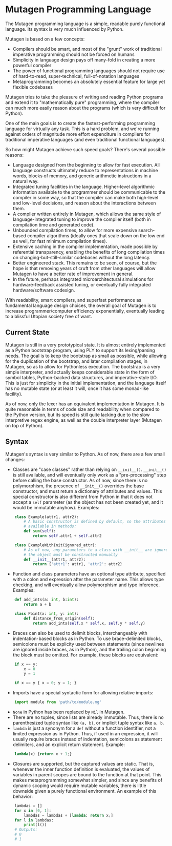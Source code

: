 Mutagen Programming Language
============================

The Mutagen programming language is a simple, readable purely functional language. Its syntax is very much influenced by Python.

Mutagen is based on a few concepts:
* Compilers should be smart, and most of the "grunt" work of traditional imperative programming should not be forced on humans
* Simplicity in language design pays off many-fold in creating a more powerful compiler
* The power of functional programming languages should not require use of hard-to-read, super-technical, full-of-notation languages
* Metaprogramming becomes an absolutely essential feature for large yet flexible codebases

Mutagen tries to take the pleasure of writing and reading Python programs and extend it to "mathematically pure" programming, where the compiler can much more easily reason about the programs (which is very difficult for Python).

One of the main goals is to create the fastest-performing programming language for virtually any task. This is a hard problem, and we're running against orders of magnitude more effort expenditure in compilers for traditional imperative languages (and even traditional functional languages).

So how might Mutagen achieve such speed goals? There's several possible reasons:
* Language designed from the beginning to allow for fast execution. All language constructs ultimately reduce to representations in machine words, blocks of memory, and generic arithmetic instructions in a natural way.
* Integrated tuning facilities in the language. Higher-level algorithmic information available to the programmer should be communicable to the compiler in some way, so that the compiler can make both high-level and low-level decisions, and reason about the interactions between them.
* A compiler written entirely in Mutagen, which allows the same style of language-integrated tuning to improve the compiler itself (both in compilation time and generated code).
* Unbounded compilation times, to allow for more expensive search-based compiler algorithms (ideally ones that scale down on the low end as well, for fast minimum compilation times).
* Extensive caching in the compiler implementation, made possible by referential transparency, enabling the benefits of long compilation times on changing-but-still-similar codebases without the long latency.
* Better engineered stack. This remains to be seen, of course, but the hope is that removing years of cruft from other languages will allow Mutagen to have a better rate of improvement in general.
* In the future, perhaps integrated microarchitectural simulations for hardware-feedback assisted tuning, or eventually fully integrated hardware/software codesign.

With readability, smart compilers, and superfast performance as fundamental language design choices, the overall goal of Mutagen is to increase programmer/computer efficiency exponentially, eventually leading to a blissful Utopian society free of want.

Current State
-------------

Mutagen is still in a very prototypical state. It is almost entirely implemented as a Python bootstrap program, using PLY to support its lexing/parsing needs. The goal is to keep the bootstrap as small as possible, while allowing for the duplication of the bootstrap, and later compilation stages, in Mutagen, so as to allow for Pythonless execution. The bootstrap is a very simple interpreter, and actually keeps considerable state in the form of symbol tables, Python-backed data structures, and imperative-style I/O. This is just for simplicity in the initial implementation, and the language itself has no mutable state (or at least it will, once it has some monad-like facility).

As of now, only the lexer has an equivalent implementation in Mutagen. It is quite reasonable in terms of code size and readability when compared to the Python version, but its speed is still quite lacking due to the slow interpretive regex engine, as well as the double interpreter layer (Mutagen on top of Python).

Syntax
------

Mutagen's syntax is very similar to Python. As of now, there are a few small changes:

* Classes are "case classes" rather than relying on `__init__()`. `__init__()` is still available, and will eventually only work as a "pre-processing" step before calling the base constructor. As of now, since there is no polymorphism, the presence of `__init__()` overrides the base constructor, and must return a dictionary of attributes and values. This special constructor is also different from Python in that it does not accept a `self` parameter (as the object has not been created yet, and it would be immutable anyhow). Examples:
```python
    class Example(attr1, attr2):
        # A basic constructor is defined by default, so the attributes are
        # available in methods:
        def sum(self):
            return self.attr1 + self.attr2

    class ExampleWithInit(ignored_attr):
        # As of now, any parameters to a class with __init__ are ignored, so
        # the object must be constructed manually
        def __init__(attr1, attr2):
            return {'attr1': attr1, 'attr2': attr2}
```
* Function and class parameters have an optional type attribute, specified with a colon and expression after the parameter name. This allows type checking, and will eventually allow polymorphism and type inference. Examples:
```python
    def add_ints(a: int, b:int):
        return a + b

    class Point(x: int, y: int):
        def distance_from_origin(self):
            return add_ints(self.x * self.x, self.y * self.y)
```
* Braces can also be used to delimit blocks, interchangeably with indentation-based blocks as in Python. To use brace-delimited blocks, semicolons must be explicity used between statements (since newlines are ignored inside braces, as in Python), and the trailing colon beginning the block must be omitted. For example, these blocks are equivalent:
```python
    if x == y:
        x = 0
        y = 1

    if x == y { x = 0; y = 1; }
```
* Imports have a special syntactic form for allowing relative imports:
```python
    import module from 'path/to/module.mg'
```
* `None` in Python has been replaced by `Nil` in Mutagen.
* There are no tuples, since lists are already immutable. Thus, there is no parenthesized tuple syntax like `(a, b)`, or implicit tuple syntax like `a, b`.
* `lambda` is just a synonym for a `def` without a function identifier, not a limited expression as in Python. Thus, if used in an expression, it will usually require braces instead of indentation, semicolons as statement delimiters, and an explicit return statement. Example:
```python
    lambda(x) {return x + 1;}
```
* Closures are supported, but the captured values are static. That is, whenever the inner function definition is evaluated, the values of variables in parent scopes are bound to the function at that point. This makes metaprogramming somewhat simpler, and since any benefits of dynamic scoping would require mutable variables, there is little downside given a purely functional environment. An example of this behavior:
```python
    lambdas = []
    for x in [0, 1]:
        lambdas = lambdas + [lambda: return x;]
    for l in lambdas:
        print(l())
    # Outputs:
    # 0
    # 1
```
